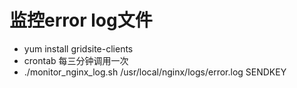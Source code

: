# 监控error log文件

* yum install gridsite-clients    
* crontab 每三分钟调用一次
* ./monitor_nginx_log.sh /usr/local/nginx/logs/error.log SENDKEY